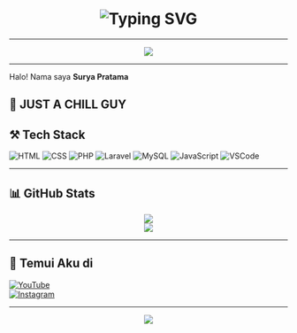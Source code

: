 <h1 align="center">
  <img src="https://readme-typing-svg.herokuapp.com?font=Fira+Code&size=28&pause=1000&color=00F7FF&center=true&vCenter=true&width=500&lines=👋+Hi!+I'm+Surya+Pratama;💻+SMK+Informatika+Student;🎮+Game+Content+Creator;🚀+Future+Developer" alt="Typing SVG" />
</h1>

---

<p align="center">
  <img src="https://capsule-render.vercel.app/api?type=waving&color=00f7ff&height=200&section=header&text=Welcome%20to%20My%20GitHub!&fontSize=40&fontColor=000000" />
</p>

---

Halo! Nama saya **Surya Pratama**


🎯 JUST A CHILL GUY
---

## ⚒️ Tech Stack

![HTML](https://img.shields.io/badge/-HTML-000?&logo=HTML5)
![CSS](https://img.shields.io/badge/-CSS-000?&logo=CSS3)
![PHP](https://img.shields.io/badge/-PHP-000?&logo=PHP)
![Laravel](https://img.shields.io/badge/-Laravel-000?&logo=laravel)
![MySQL](https://img.shields.io/badge/-MySQL-000?&logo=mysql)
![JavaScript](https://img.shields.io/badge/-JavaScript-000?&logo=javascript)
![VSCode](https://img.shields.io/badge/-VSCode-000?&logo=visual-studio-code)

---

## 📊 GitHub Stats

<p align="center">
  <img src="https://github-readme-stats.vercel.app/api?username=your-username&show_icons=true&theme=tokyonight" />
  <br/>
  <img src="https://github-readme-streak-stats.herokuapp.com?user=your-username&theme=tokyonight" />
</p>

---

## 🔗 Temui Aku di

[![YouTube](https://img.shields.io/badge/-YouTube-red?logo=youtube&style=for-the-badge)](https://youtube.com/@UpidDuo)  
[![Instagram](https://img.shields.io/badge/-Instagram-purple?logo=instagram&style=for-the-badge)](https://instagram.com/usernamekamu)

---

<p align="center">
  <img src="https://capsule-render.vercel.app/api?type=waving&color=00f7ff&height=150&section=footer"/>
</p>
